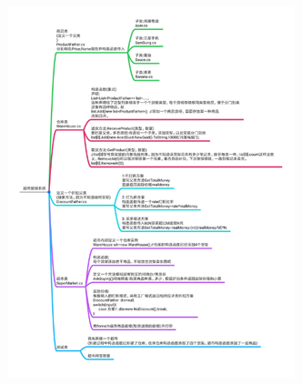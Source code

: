 ![超市项目导图](https://github.com/xruanjian/csharp/blob/master/%E8%B6%85%E5%B8%82%E6%94%B6%E9%93%B6%E7%B3%BB%E7%BB%9F/%E8%B6%85%E5%B8%82%E7%AE%A1%E7%90%86%E7%B3%BB%E7%BB%9F.jpg "超市项目流程图")
